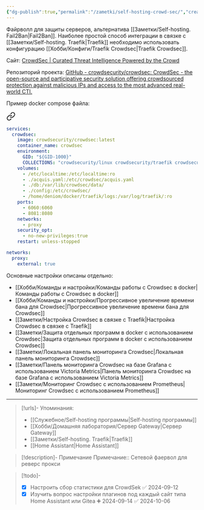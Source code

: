 ```yaml
---
{"dg-publish":true,"permalink":"/zametki/self-hosting-crowd-sec/","created":"2024-07-31 22:40","updated":"2024-10-09T19:53:54+03:00"}
---
```


Файрволл для защиты серверов, альтернатива [[Заметки/Self-hosting. Fail2Ban\|Fail2Ban]]. Наиболее простой способ интеграции в связке с [[Заметки/Self-hosting. Traefik\|Traefik]] необходимо использовать конфигурацию [[Хобби/Конфиги/Traefik Crowdsec\|Traefik Crowdsec]].

Сайт:  [CrowdSec | Curated Threat Intelligence Powered by the Crowd](https://www.crowdsec.net/)

Репозиторий проекта: [GitHub - crowdsecurity/crowdsec: CrowdSec - the open-source and participative security solution offering crowdsourced protection against malicious IPs and access to the most advanced real-world CTI.](https://github.com/crowdsecurity/crowdsec)

Пример docker compose файла:

<div class="transclusion internal-embed is-loaded"><a class="markdown-embed-link" href="/docker-compose/crowd-sec/" aria-label="Open link"><svg xmlns="http://www.w3.org/2000/svg" width="24" height="24" viewBox="0 0 24 24" fill="none" stroke="currentColor" stroke-width="2" stroke-linecap="round" stroke-linejoin="round" class="svg-icon lucide-link"><path d="M10 13a5 5 0 0 0 7.54.54l3-3a5 5 0 0 0-7.07-7.07l-1.72 1.71"></path><path d="M14 11a5 5 0 0 0-7.54-.54l-3 3a5 5 0 0 0 7.07 7.07l1.71-1.71"></path></svg></a><div class="markdown-embed">





```yaml
services:
  crowdsec:
    image: crowdsecurity/crowdsec:latest
    container_name: crowdsec
    environment:
      GID: "${GID-1000}"
      COLLECTIONS: "crowdsecurity/linux crowdsecurity/traefik crowdsecurity/appsec-virtual-patching crowdsecurity/appsec-generic-rules firix/authentik Dominic-Wagner/vaultwarden gauth-fr/immich aidalinfo/couchdb LePresidente/gitea"
    volumes:
      - /etc/localtime:/etc/localtime:ro
      - ./acquis.yaml:/etc/crowdsec/acquis.yaml
      - ./db:/var/lib/crowdsec/data/
      - ./config:/etc/crowdsec/
      - /home/deniom/docker/traefik/logs:/var/log/traefik/:ro
    ports:
      - 6060:6060
      - 8081:8080
    networks:
      - proxy
    security_opt:
      - no-new-privileges:true
    restart: unless-stopped

networks:
  proxy:
    external: true
```



</div></div>


Основные настройки описаны отдельно:
- [[Хобби/Команды и настройки/Команды работы с Crowdsec в docker\|Команды работы с Crowdsec в docker]]
- [[Хобби/Команды и настройки/Прогрессивное увеличение времени бана для Crowdsec\|Прогрессивное увеличение времени бана для Crowdsec]]
- [[Заметки/Настройка Crowdsec в связке с Traefik\|Настройка Crowdsec в связке с Traefik]]
- [[Заметки/Защита отдельных программ в docker с использованием Crowdsec\|Защита отдельных программ в docker с использованием Crowdsec]]
- [[Заметки/Локальная панель мониторинга Crowdsec\|Локальная панель мониторинга Crowdsec]]
- [[Заметки/Панель мониторинга Crowdsec на базе Grafana с использованием Victoria Metrics\|Панель мониторинга Crowdsec на базе Grafana с использованием Victoria Metrics]]
- [[Заметки/Мониторинг Crowdsec с использованием Prometheus\|Мониторинг Crowdsec с использованием Prometheus]]



---
> [!urls]- Упоминания:
> - [[Служебное/Self-hosting программы\|Self-hosting программы]]
> - [[Хобби/Домашняя лаборатория/Сервер Gateway\|Сервер Gateway]]
> - [[Заметки/Self-hosting. Traefik\|Traefik]]
> - [[Home Assistant\|Home Assistant]]

> [!description]- Примечание
> Примечание:: Сетевой фаервол для реверс прокси

> [!todo]-
> - [x] Настроить сбор статистики для CrowdSek ✅ 2024-09-12
>- [x] Изучить вопрос настройки плагинов под каждый сайт типа Home Assistant или Gitea ➕ 2024-09-14 ✅ 2024-10-06
